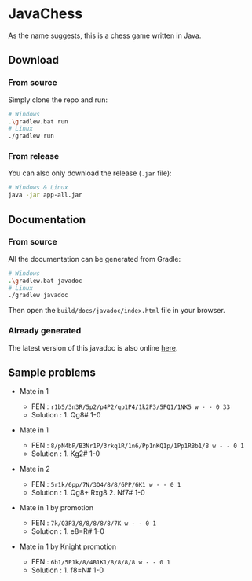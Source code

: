 # JavaChess

As the name suggests, this is a chess game written in Java.

## Download

### From source

Simply clone the repo and run:

```bash
# Windows
.\gradlew.bat run
# Linux
./gradlew run
```

### From release

You can also only download the release (`.jar` file):

```bash
# Windows & Linux
java -jar app-all.jar
```

## Documentation

### From source

All the documentation can be generated from Gradle:

```bash
# Windows
.\gradlew.bat javadoc
# Linux
./gradlew javadoc
```

Then open the `build/docs/javadoc/index.html` file in your browser.

### Already generated

The latest version of this javadoc is also online [here](https://javachess.clement-reniers.fr).

## Sample problems

- Mate in 1
  - FEN : `r1b5/3n3R/5p2/p4P2/qp1P4/1k2P3/5PQ1/1NK5 w - - 0 33`
  - Solution : 1. Qg8# 1-0

- Mate in 1
  - FEN : `8/pN4bP/B3Nr1P/3rkq1R/1n6/Pp1nKQ1p/1Pp1RBb1/8 w - - 0 1`
  - Solution : 1. Kg2# 1-0

- Mate in 2
  - FEN : `5r1k/6pp/7N/3Q4/8/8/6PP/6K1 w - - 0 1`
  - Solution : 1. Qg8+ Rxg8 2. Nf7# 1-0

- Mate in 1 by promotion
  - FEN : `7k/Q3P3/8/8/8/8/8/7K w - - 0 1`
  - Solution : 1. e8=R# 1-0

- Mate in 1 by Knight promotion
  - FEN : `6b1/5P1k/8/4B1K1/8/8/8/8 w - - 0 1`
  - Solution : 1. f8=N# 1-0